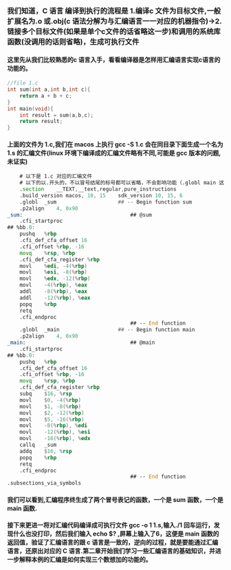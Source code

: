 ### 我们知道，C 语言 编译到执行的流程是 1.编译c 文件为目标文件,一般扩展名为.o 或.obj(c 语法分解为与汇编语言一一对应的机器指令)->2.链接多个目标文件(如果是单个c文件的话省略这一步)和调用的系统库函数(没调用的话则省略)，生成可执行文件
#### 这里先从我们比较熟悉的c 语言入手，看看编译器是怎样用汇编语言实现c语言的功能的。
```c
//file 1.c
int sum(int a,int b,int c){
    return a + b + c;
}
int main(void){
    int result = sum(a,b,c);
    return result;
}
```
#### 上面的文件为 1.c,我们在 macos 上执行 gcc -S 1.c 会在同目录下面生成一个名为1.s 的汇编文件(linux 环境下编译成的汇编文件略有不同,可能是 gcc 版本的问题,未证实)
```asm
    # 以下是 1.c 对应的汇编文件
    # 以下的以.开头的，不以冒号结尾的标号都可以省略，不会影响功能（.globl main 这行除外，否则会找不到入口函数）
	.section	__TEXT,__text,regular,pure_instructions
	.build_version macos, 10, 15	sdk_version 10, 15, 6
	.globl	_sum                    ## -- Begin function sum
	.p2align	4, 0x90
_sum:                                   ## @sum
	.cfi_startproc
## %bb.0:
	pushq	%rbp
	.cfi_def_cfa_offset 16
	.cfi_offset %rbp, -16
	movq	%rsp, %rbp
	.cfi_def_cfa_register %rbp
	movl	%edi, -4(%rbp)
	movl	%esi, -8(%rbp)
	movl	%edx, -12(%rbp)
	movl	-4(%rbp), %eax
	addl	-8(%rbp), %eax
	addl	-12(%rbp), %eax
	popq	%rbp
	retq
	.cfi_endproc
                                        ## -- End function
	.globl	_main                   ## -- Begin function main
	.p2align	4, 0x90
_main:                                  ## @main
	.cfi_startproc
## %bb.0:
	pushq	%rbp
	.cfi_def_cfa_offset 16
	.cfi_offset %rbp, -16
	movq	%rsp, %rbp
	.cfi_def_cfa_register %rbp
	subq	$16, %rsp
	movl	$0, -4(%rbp)
	movl	$1, -8(%rbp)
	movl	$2, -12(%rbp)
	movl	$5, -16(%rbp)
	movl	-8(%rbp), %edi
	movl	-12(%rbp), %esi
	movl	-16(%rbp), %edx
	callq	_sum
	addq	$16, %rsp
	popq	%rbp
	retq
	.cfi_endproc
                                        ## -- End function
.subsections_via_symbols
```
#### 我们可以看到,汇编程序终生成了两个冒号表记的函数，一个是 sum 函数，一个是 main 函数.
#### 接下来更进一将对汇编代码编译成可执行文件 gcc -o 1 1.s,输入./1 回车运行，发现什么也没打印，然后我们输入 echo $? ,屏幕上输入了6，这便是 main 函数的返回值，验证了汇编语言的跟 c 语言是一致的，逆向的过程，就是要能通过汇编语言，还原出对应的 C 语言.第二章开始我们学习一些汇编语言的基础知识，并进一步解释本例的汇编是如何实现三个数想加的功能的。


